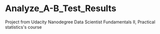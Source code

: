 # Analyze_A-B_Test_Results
Project from Udacity Nanodegree Data Scientist Fundamentals II, Practical statistics's course
